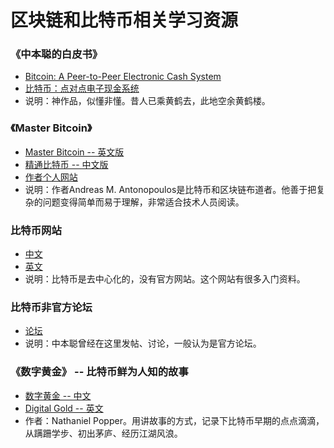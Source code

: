 # 区块链和比特币相关学习资源

### 《中本聪的白皮书》
- [Bitcoin: A Peer-to-Peer Electronic Cash System](https://bitcoin.org/bitcoin.pdf)
- [比特币：点对点电子现金系统](https://github.com/GammaGao/bitcoinwhitepaper/blob/master/bitcoin_cn.pdf)
- 说明：神作品，似懂非懂。昔人已乘黄鹤去，此地空余黄鹤楼。

### 《Master Bitcoin》
- [Master Bitcoin -- 英文版](https://github.com/bitcoinbook/bitcoinbook)
- [精通比特币 -- 中文版](https://bitcoinbook.info/wp-content/translations/cmn/book.pdf)
- [作者个人网站](https://aantonop.com/)
- 说明：作者Andreas M. Antonopoulos是比特币和区块链布道者。他善于把复杂的问题变得简单而易于理解，非常适合技术人员阅读。

### 比特币网站
- [中文](https://bitcoin.org/zh_CN/)
- [英文](https://bitcoin.org/en/)
- 说明：比特币是去中心化的，没有官方网站。这个网站有很多入门资料。

### 比特币非官方论坛
- [论坛](https://bitcointalk.org/)
- 说明：中本聪曾经在这里发帖、讨论，一般认为是官方论坛。

### 《数字黄金》 -- 比特币鲜为人知的故事 
- [数字黄金 -- 中文](https://item.jd.com/12048555.html)
- [Digital Gold -- 英文](https://github.com/guodroid/bc_and_btc_res/blob/master/resources/digital-gold-nathaniel-popper.pdf)
- 作者：Nathaniel Popper。用讲故事的方式，记录下比特币早期的点点滴滴，从蹒跚学步、初出茅庐、经历江湖风浪。
